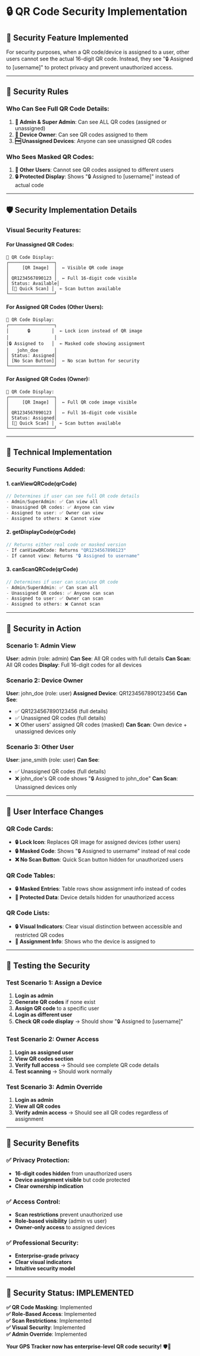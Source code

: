 # 🔒 QR Code Security Implementation

## 🎯 **Security Feature Implemented**

For security purposes, when a QR code/device is assigned to a user, other users cannot see the actual 16-digit QR code. Instead, they see "🔒 Assigned to [username]" to protect privacy and prevent unauthorized access.

---

## 🔐 **Security Rules**

### **Who Can See Full QR Code Details:**

1. **🔑 Admin & Super Admin**: Can see ALL QR codes (assigned or unassigned)
2. **👤 Device Owner**: Can see QR codes assigned to them
3. **🆓 Unassigned Devices**: Anyone can see unassigned QR codes

### **Who Sees Masked QR Codes:**

1. **🚫 Other Users**: Cannot see QR codes assigned to different users
2. **🔒 Protected Display**: Shows "🔒 Assigned to [username]" instead of actual code

---

## 🛡️ **Security Implementation Details**

### **Visual Security Features:**

#### **For Unassigned QR Codes:**
```
📱 QR Code Display:
┌─────────────────┐
│     [QR Image]  │  ← Visible QR code image
│                 │
│ QR1234567890123 │  ← Full 16-digit code visible
│ Status: Available│
│ [📱 Quick Scan] │  ← Scan button available
└─────────────────┘
```

#### **For Assigned QR Codes (Other Users):**
```
📱 QR Code Display:
┌─────────────────┐
│       🔒        │  ← Lock icon instead of QR image
│                 │
│🔒 Assigned to   │  ← Masked code showing assignment
│   john_doe      │
│ Status: Assigned│
│ [No Scan Button]│  ← No scan button for security
└─────────────────┘
```

#### **For Assigned QR Codes (Owner):**
```
📱 QR Code Display:
┌─────────────────┐
│     [QR Image]  │  ← Full QR code image visible
│                 │
│ QR1234567890123 │  ← Full 16-digit code visible
│ Status: Assigned│
│ [📱 Quick Scan] │  ← Scan button available
└─────────────────┘
```

---

## 🔧 **Technical Implementation**

### **Security Functions Added:**

#### **1. canViewQRCode(qrCode)**
```javascript
// Determines if user can see full QR code details
- Admin/SuperAdmin: ✅ Can view all
- Unassigned QR codes: ✅ Anyone can view
- Assigned to user: ✅ Owner can view
- Assigned to others: ❌ Cannot view
```

#### **2. getDisplayCode(qrCode)**
```javascript
// Returns either real code or masked version
- If canViewQRCode: Returns "QR1234567890123"
- If cannot view: Returns "🔒 Assigned to username"
```

#### **3. canScanQRCode(qrCode)**
```javascript
// Determines if user can scan/use QR code
- Admin/SuperAdmin: ✅ Can scan all
- Unassigned QR codes: ✅ Anyone can scan
- Assigned to user: ✅ Owner can scan
- Assigned to others: ❌ Cannot scan
```

---

## 🎯 **Security in Action**

### **Scenario 1: Admin View**
**User**: admin (role: admin)
**Can See**: All QR codes with full details
**Can Scan**: All QR codes
**Display**: Full 16-digit codes for all devices

### **Scenario 2: Device Owner**
**User**: john_doe (role: user)
**Assigned Device**: QR1234567890123456
**Can See**: 
- ✅ QR1234567890123456 (full details)
- ✅ Unassigned QR codes (full details)
- ❌ Other users' assigned QR codes (masked)
**Can Scan**: Own device + unassigned devices only

### **Scenario 3: Other User**
**User**: jane_smith (role: user)
**Can See**:
- ✅ Unassigned QR codes (full details)
- ❌ john_doe's QR code shows "🔒 Assigned to john_doe"
**Can Scan**: Unassigned devices only

---

## 📱 **User Interface Changes**

### **QR Code Cards:**
- **🔒 Lock Icon**: Replaces QR image for assigned devices (other users)
- **🔒 Masked Code**: Shows "🔒 Assigned to username" instead of real code
- **❌ No Scan Button**: Quick Scan button hidden for unauthorized users

### **QR Code Tables:**
- **🔒 Masked Entries**: Table rows show assignment info instead of codes
- **🔐 Protected Data**: Device details hidden for unauthorized access

### **QR Code Lists:**
- **🔒 Visual Indicators**: Clear visual distinction between accessible and restricted QR codes
- **👤 Assignment Info**: Shows who the device is assigned to

---

## 🚀 **Testing the Security**

### **Test Scenario 1: Assign a Device**
1. **Login as admin**
2. **Generate QR codes** if none exist
3. **Assign QR code** to a specific user
4. **Login as different user**
5. **Check QR code display** → Should show "🔒 Assigned to [username]"

### **Test Scenario 2: Owner Access**
1. **Login as assigned user**
2. **View QR codes section**
3. **Verify full access** → Should see complete QR code details
4. **Test scanning** → Should work normally

### **Test Scenario 3: Admin Override**
1. **Login as admin**
2. **View all QR codes**
3. **Verify admin access** → Should see all QR codes regardless of assignment

---

## 🎉 **Security Benefits**

### **✅ Privacy Protection:**
- **16-digit codes hidden** from unauthorized users
- **Device assignment visible** but code protected
- **Clear ownership indication**

### **✅ Access Control:**
- **Scan restrictions** prevent unauthorized use
- **Role-based visibility** (admin vs user)
- **Owner-only access** to assigned devices

### **✅ Professional Security:**
- **Enterprise-grade privacy**
- **Clear visual indicators**
- **Intuitive security model**

---

## 🔐 **Security Status: IMPLEMENTED**

**✅ QR Code Masking**: Implemented  
**✅ Role-Based Access**: Implemented  
**✅ Scan Restrictions**: Implemented  
**✅ Visual Security**: Implemented  
**✅ Admin Override**: Implemented  

**Your GPS Tracker now has enterprise-level QR code security!** 🛡️📱

